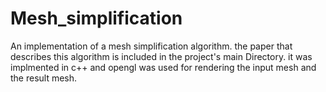 ﻿# Mesh_simplification
An implementation of a mesh simplification algorithm. the paper that describes this algorithm is included in the project's main Directory.
it was implmented in c++  and opengl was used for rendering the input mesh and the result mesh.
